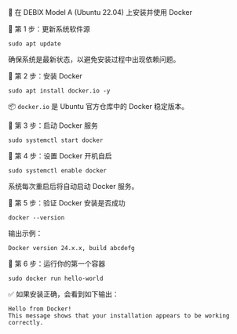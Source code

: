 🐳 在 DEBIX Model A (Ubuntu 22.04) 上安装并使用 Docker



🧱 第 1 步：更新系统软件源

```shell
sudo apt update
```

确保系统是最新状态，以避免安装过程中出现依赖问题。



🐳 第 2 步：安装 Docker

```shell
sudo apt install docker.io -y
```

📦 `docker.io` 是 Ubuntu 官方仓库中的 Docker 稳定版本。



🔧 第 3 步：启动 Docker 服务

```shell
sudo systemctl start docker
```



🔁 第 4 步：设置 Docker 开机自启

```shell
sudo systemctl enable docker
```

系统每次重启后将自动启动 Docker 服务。



🧪 第 5 步：验证 Docker 安装是否成功

```shell
docker --version

```

输出示例：

```shell
Docker version 24.x.x, build abcdefg

```



🚀 第 6 步：运行你的第一个容器

```shell
sudo docker run hello-world

```

✅ 如果安装正确，会看到如下输出：

```shell
Hello from Docker!
This message shows that your installation appears to be working correctly.

```

